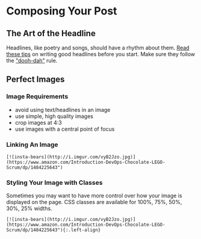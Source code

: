 # Composing Your Post

## The Art of the Headline
Headlines, like poetry and songs, should have a rhythm about them. [Read these tips](http://web.ku.edu/~edit/heads.html) on writing good headlines before you start. Make sure they follow the ["dooh-dah"](http://web.ku.edu/~edit/heads.html) rule.

## Perfect Images

### Image Requirements
- avoid using text/headlines in an image
- use simple, high quality images
- crop images at 4:3
- use images with a central point of focus


### Linking An Image
```
[![insta-bears](http://i.imgur.com/vyB2Jzo.jpg)](https://www.amazon.com/Introduction-DevOps-Chocolate-LEGO-Scrum/dp/1484225643")
```

### Styling Your Image with Classes
Sometimes you may want to have more control over how your image is displayed on the page. CSS classes are available for 100%, 75%, 50%, 30%, 25% widths.  
```
[![insta-bears](http://i.imgur.com/vyB2Jzo.jpg)](https://www.amazon.com/Introduction-DevOps-Chocolate-LEGO-Scrum/dp/1484225643"){:.left-align}
```
